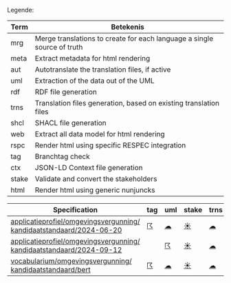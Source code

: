 Legende:

| Term | Betekenis |
| --- | --- |
| mrg | Merge translations to create for each language a single source of truth |
| meta | Extract metadata for html rendering |
| aut | Autotranslate the translation files, if active |
| uml | Extraction of the data out of the UML |
| rdf | RDF file generation |
| trns | Translation files generation, based on existing translation files |
| shcl | SHACL file generation |
| web | Extract all data model for html rendering  |
| rspc | Render html using specific RESPEC integration  |
| tag | Branchtag check |
| ctx | JSON-LD Context file generation |
| stake | Validate and convert the stakeholders |
| html | Render html using generic nunjuncks |

| Specification | tag | uml | stake | trns | aut  | mrg | web | meta | html | rspc| ctx | rdf | shcl |
| --- | --- | --- | --- | --- | --- | --- | --- | --- | --- | --- | --- | --- | --- |
| [applicatieprofiel/omgevingsvergunning/ kandidaatstandaard/2024-06-20](/report4/doc/applicatieprofiel/omgevingsvergunning/kandidaatstandaard/2024-06-20) | [&#9736;](/report4/doc/applicatieprofiel/omgevingsvergunning/kandidaatstandaard/2024-06-20/branchtag.report.md)| [&#9729;](/report4/doc/applicatieprofiel/omgevingsvergunning/kandidaatstandaard/2024-06-20/oslo-converter-ea.report.md)| [&#9728;](/report4/doc/applicatieprofiel/omgevingsvergunning/kandidaatstandaard/2024-06-20/oslo-stakeholders-converter.report.md)| [&#9729;](/report4/doc/applicatieprofiel/omgevingsvergunning/kandidaatstandaard/2024-06-20/translate.report.md)| [&#9728;](/report4/doc/applicatieprofiel/omgevingsvergunning/kandidaatstandaard/2024-06-20/autotranslate.report.md)| [&#9728;](/report4/doc/applicatieprofiel/omgevingsvergunning/kandidaatstandaard/2024-06-20/merge.report.md)| [&#9728;](/report4/doc/applicatieprofiel/omgevingsvergunning/kandidaatstandaard/2024-06-20/generator-webuniversum-json.report.md)| [&#9728;](/report4/doc/applicatieprofiel/omgevingsvergunning/kandidaatstandaard/2024-06-20/metadata.report.md)| [&#9728;](/report4/doc/applicatieprofiel/omgevingsvergunning/kandidaatstandaard/2024-06-20/generator-html.report.md)| [&#9728;](/report4/doc/applicatieprofiel/omgevingsvergunning/kandidaatstandaard/2024-06-20/generator-respec.report.md)| [&#9736;](/report4/doc/applicatieprofiel/omgevingsvergunning/kandidaatstandaard/2024-06-20/generator-jsonld-context.report.md)| | [&#9736;](/report4/doc/applicatieprofiel/omgevingsvergunning/kandidaatstandaard/2024-06-20/generator-shacl.report.md)|
| [applicatieprofiel/omgevingsvergunning/ kandidaatstandaard/2024-09-12](/report4/doc/applicatieprofiel/omgevingsvergunning/kandidaatstandaard/2024-09-12) | | [&#9736;](/report4/doc/applicatieprofiel/omgevingsvergunning/kandidaatstandaard/2024-09-12/oslo-converter-ea.report.md)| [&#9728;](/report4/doc/applicatieprofiel/omgevingsvergunning/kandidaatstandaard/2024-09-12/oslo-stakeholders-converter.report.md)| [&#9729;](/report4/doc/applicatieprofiel/omgevingsvergunning/kandidaatstandaard/2024-09-12/translate.report.md)| [&#9728;](/report4/doc/applicatieprofiel/omgevingsvergunning/kandidaatstandaard/2024-09-12/autotranslate.report.md)| [&#9728;](/report4/doc/applicatieprofiel/omgevingsvergunning/kandidaatstandaard/2024-09-12/merge.report.md)| [&#9736;](/report4/doc/applicatieprofiel/omgevingsvergunning/kandidaatstandaard/2024-09-12/generator-webuniversum-json.report.md)| [&#9728;](/report4/doc/applicatieprofiel/omgevingsvergunning/kandidaatstandaard/2024-09-12/metadata.report.md)| [&#9736;](/report4/doc/applicatieprofiel/omgevingsvergunning/kandidaatstandaard/2024-09-12/generator-html.report.md)| [&#9728;](/report4/doc/applicatieprofiel/omgevingsvergunning/kandidaatstandaard/2024-09-12/generator-respec.report.md)| [&#9728;](/report4/doc/applicatieprofiel/omgevingsvergunning/kandidaatstandaard/2024-09-12/generator-jsonld-context.report.md)| | [&#9728;](/report4/doc/applicatieprofiel/omgevingsvergunning/kandidaatstandaard/2024-09-12/generator-shacl.report.md)|
| [vocabularium/omgevingsvergunning/ kandidaatstandaard/bert](/report4/doc/vocabularium/omgevingsvergunning/kandidaatstandaard/bert) | [&#9736;](/report4/doc/vocabularium/omgevingsvergunning/kandidaatstandaard/bert/branchtag.report.md)| [&#9729;](/report4/doc/vocabularium/omgevingsvergunning/kandidaatstandaard/bert/oslo-converter-ea.report.md)| [&#9728;](/report4/doc/vocabularium/omgevingsvergunning/kandidaatstandaard/bert/oslo-stakeholders-converter.report.md)| [&#9729;](/report4/doc/vocabularium/omgevingsvergunning/kandidaatstandaard/bert/translate.report.md)| [&#9728;](/report4/doc/vocabularium/omgevingsvergunning/kandidaatstandaard/bert/autotranslate.report.md)| [&#9728;](/report4/doc/vocabularium/omgevingsvergunning/kandidaatstandaard/bert/merge.report.md)| [&#9728;](/report4/doc/vocabularium/omgevingsvergunning/kandidaatstandaard/bert/generator-webuniversum-json.report.md)| [&#9728;](/report4/doc/vocabularium/omgevingsvergunning/kandidaatstandaard/bert/metadata.report.md)| [&#9728;](/report4/doc/vocabularium/omgevingsvergunning/kandidaatstandaard/bert/generator-html.report.md)| [&#9728;](/report4/doc/vocabularium/omgevingsvergunning/kandidaatstandaard/bert/generator-respec.report.md)| | [&#9736;](/report4/doc/vocabularium/omgevingsvergunning/kandidaatstandaard/bert/generator-rdf.report.md)| |
